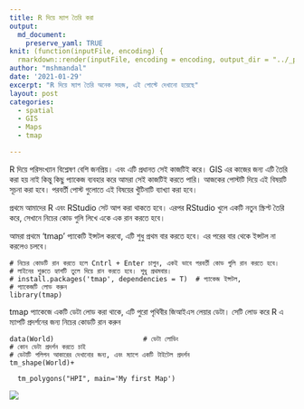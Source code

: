 ```yaml
---
title: R দিয়ে ম্যাপ তৈরি করা 
output:
  md_document:
    preserve_yaml: TRUE
knit: (function(inputFile, encoding) {
  rmarkdown::render(inputFile, encoding = encoding, output_dir = "../_posts") })
author: "mshmandal"
date: '2021-01-29'
excerpt: "R দিয়ে ম্যাপ তৈরি অনেক সহজ, এই পোস্টে দেখানো হয়েছে"
layout: post
categories:
  - spatial
  - GIS
  - Maps
  - tmap

---
```


R দিয়ে পরিসংখ্যান বিশ্লেষণ বেশি জনপ্রিয়। এবং এটি প্রধানত সেই কাজটিই করে।
GIS এর কাজের জন্য এটি তৈরি করা হয় নাই কিন্তু কিছু প্যাকেজ ব্যবহার করে
আমরা সেই কাজটিই করতে পারি। আজকের পোস্টটি দিয়ে এই বিষয়টি সূচনা করা হবে।
পরবর্তী পোস্ট গুলোতে এই বিষয়ের খুঁটিনাটি ব্যাখ্যা করা হবে।

প্রথমে আমাদের R এবং RStudio সেট আপ করা থাকতে হবে। এরপর RStudio খুলে একটি
নতুন স্ক্রিপ্ট তৈরি করে, সেখানে নিচের কোড গুলি লিখে একে এক রান করতে হবে।

আমরা প্রথমে ‘tmap’ প্যাকেটি ইন্সটল করবো, এটি শুধু প্রথম বার করতে হবে। এর
পরের বার থেকে ইন্সটল না করলেও চলবে।

    # নিচের কোডটি রান করতে হলে Cntrl + Enter চাপুন, একই ভাবে পরবর্তী কোড গুলি রান করতে হবে।
    # লাইনের শুরুতে হ্যাশটি তুলে দিয়ে রান করতে হবে। শুধু প্রথমবার। 
    # install.packages('tmap', dependencies = T)  # প্যাকেজ ইন্সটল,  
    # প্যাকেজটি লোড করুন 
    library(tmap)

tmap প্যাকেজে একটি ডেটা লোড করা থাকে, এটি পুরো পৃথিবীর জিআইএস লেয়ার
ডেটা। সেটি লোড করে R এ ম্যাপটি প্রদর্শনের জন্য নিচের কোডটি রান করুন

    data(World)                      # ডেটা লোডিং
    # কোন ডেটা প্রদর্শন করতে চাই 
    # ডেটাটি পলিগন আকারের দেখানোর জন্য, এবং ম্যাপে একটি টাইটেল প্রদর্শন 
    tm_shape(World)+                 

      tm_polygons("HPI", main='My first Map')    

![](/r-bangla/assets/tmap1-1.png)

